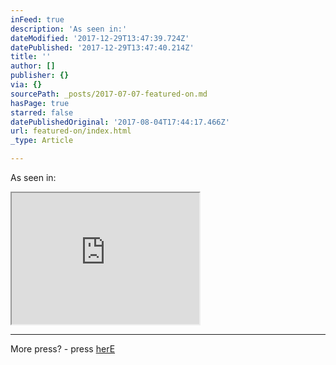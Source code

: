 ```yaml
---
inFeed: true
description: 'As seen in:'
dateModified: '2017-12-29T13:47:39.724Z'
datePublished: '2017-12-29T13:47:40.214Z'
title: ''
author: []
publisher: {}
via: {}
sourcePath: _posts/2017-07-07-featured-on.md
hasPage: true
starred: false
datePublishedOriginal: '2017-08-04T17:44:17.466Z'
url: featured-on/index.html
_type: Article

---
```

As seen in:

<iframe src="https://the-grid.github.io/ed-userhtml/?g=eJy9Vktz2jAQvvdXaLgL-YlxEtKZzLQ99JBM0vTKrO3F1iBLHkkO5d93DaZtXjNtITlgkGSv9nsJX1TygTm_VbiYePzhOShZ6zNWovZoz9lKGfBnTOHKn08uL4A1FleLSeN9dybEZrOZuhZcI3XtG6wVODctTSsOk9z1XackWid6x1-eXaPvC2icMLpE3ndGc-AddGjFhHmwNfrFZFko0GsaSz-0en_HbpE2alFXWLHv9GWsY1_3pViFjlBQffZJoYYrtMqwayp_T9XhZqg9YRbVYqKN6ZDuZNoQMLSWVi4vZFszZ8s9TkdAy0pPXWM6udru8YmVVOhEKII0yEQWJOE4c_ftC_-jNb5vbUnQlZp2uv74sAjTMEnTOJ_NJwwUgaMdBdCHtLj8cDFc2TjYjf5THzcKRMKstfG7vi2C4husKlLBCeC2d16W3JoW9PBjXOJScwcPoDU0vAbatOjb52K8DYMFVDXyFYLvLRFIdiAEfIDwmMUkS7KYHp4dWGTiVR6PoJF6p1WL5B7QlXRQoFK4w_A3hn0bjoDChKj5C50toyCcvchUFL45U4PfCispfzsAhTKDzaRTSH7aCmotFUEoOoveb3kL1kogsUu0Xq5kCR5_nwfTxrfqvQi9GkwXLT-PrrvWzxmM8mj-xgweIrt7usU9TbvOiblsYC7IhVtvldR4yOq_e25EcKT1CtW_5rUoTOPohBQdq-tylidVXM5zHhVxyZMkLniRJ8CToIrzMIMUi_gpjDSLsyiIHwl-6rhgS3uSlrvIjAd0iZ2XRosNhcGWhgLO6x6d54UxaypPsxq8fMB3O2x-HcVAKaVGBi8-YSufz6Mwmsenj8fxhr2-u7rhOx_wW9Pr6rnQyTwY_kXGpsYGtNF4fiLZT3DSl4ZeJzQ4P2QufUp_llPiwvS5WX8CfzNOlg" height="210" style=""></iframe>

---

More press? - press [herE][0]

[0]: https://www.onceuponapaper.net/blogs/press